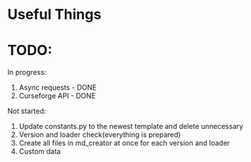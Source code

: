 # Useful Things

# TODO:
In progress:

1. Async requests - DONE
2. Curseforge API - DONE

Not started:

1. Update constants.py to the newest template and delete unnecessary
2. Version and loader check(everything is prepared)
3. Create all files in md_creator at once for each version and loader
4. Custom data


